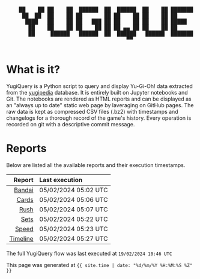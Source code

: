 <div align='center'>
    <pre>
    <br>
    ██    ██ ██    ██  ██████  ██  ██████  ██    ██ ███████ ██████  ██    ██ 
     ██  ██  ██    ██ ██       ██ ██    ██ ██    ██ ██      ██   ██  ██  ██  
      ████   ██    ██ ██   ███ ██ ██    ██ ██    ██ █████   ██████    ████   
       ██    ██    ██ ██    ██ ██ ██ ▄▄ ██ ██    ██ ██      ██   ██    ██    
       ██     ██████   ██████  ██  ██████   ██████  ███████ ██   ██    ██    
                                      ▀▀                                     
    </pre>
</div>

# What is it?

YugiQuery is a Python script to query and display Yu-Gi-Oh! data extracted from the [yugipedia](http://yugipedia.com) database. It is entirely built on Jupyter notebooks and Git. The notebooks are rendered as HTML reports and can be displayed as an "always up to date" static web page by laveraging on GitHub pages. The raw data is kept as compressed CSV files (.bz2) with timestamps and changelogs for a thorough record of the game's history. Every operation is recorded on git with a descriptive commit message. 

# Reports

Below are listed all the available reports and their execution timestamps. 

|                    Report | Last execution       |
| -------------------------:|:-------------------- |
| [Bandai](Bandai.html) | 05/02/2024 05:02 UTC |
| [Cards](Cards.html) | 05/02/2024 05:06 UTC |
| [Rush](Rush.html) | 05/02/2024 05:07 UTC |
| [Sets](Sets.html) | 05/02/2024 05:22 UTC |
| [Speed](Speed.html) | 05/02/2024 05:23 UTC |
| [Timeline](Timeline.html) | 05/02/2024 05:27 UTC |


The full YugiQuery flow was last executed at `19/02/2024 10:46 UTC`

This page was generated at `{{ site.time | date: "%d/%m/%Y %H:%M:%S %Z" }}`
